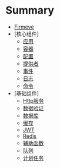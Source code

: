# Summary

* [Firmeve](README.md)
* [核心组件]
  * [应用](docs/zh-CN/app.md)
  * [容器](docs/zh-CN/container.md)
  * [配置](docs/zh-CN/config.md)
  * [提供者](docs/zh-CN/provider.md)
  * [事件](docs/zh-CN/event.md)
  * [日志](docs/zh-CN/logger.md)
  * [命令](docs/zh-CN/command.md)
* [基础组件]
  * [Http服务](docs/zh-CN/http.md)
  * [数据验证](docs/zh-CN/validator.md)
  * [数据库](docs/zh-CN/database.md)
  * [缓存](docs/zh-CN/cache.md)
  * [JWT](docs/zh-CN/jwt.md)
  * [Redis](docs/zh-CN/redis.md)
  * [辅助函数](docs/zh-CN/helpers.md)
  * [队列](docs/zh-CN/queue.md)
  * [计划任务](docs/zh-CN/cron.md)
